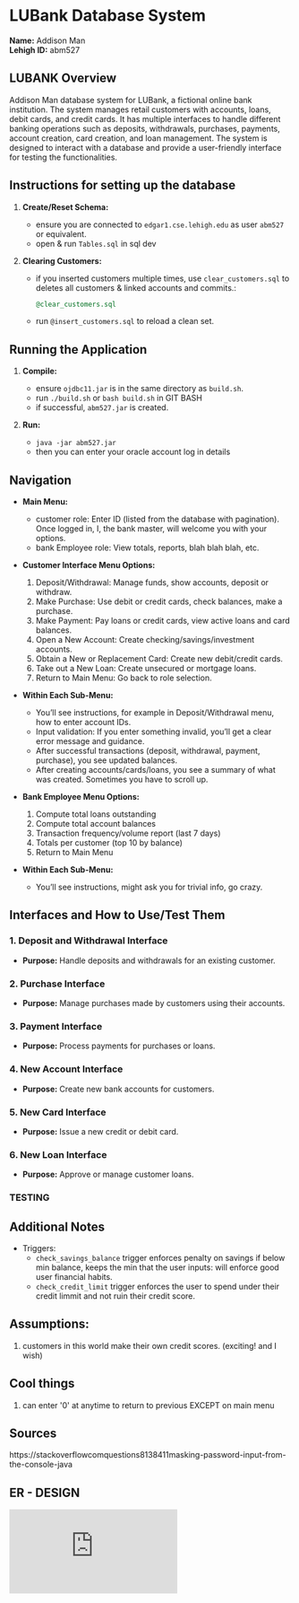 # LUBank Database System

**Name:** Addison Man  
**Lehigh ID:** abm527 

## LUBANK Overview
Addison Man database system for LUBank, a fictional online bank institution. The system manages retail customers with accounts, loans, debit cards, and credit cards. It has multiple interfaces to handle different banking operations such as deposits, withdrawals, purchases, payments, account creation, card creation, and loan management. The system is designed to interact with a database and provide a user-friendly interface for testing the functionalities.

## Instructions for setting up the database
1. **Create/Reset Schema:**
   - ensure you are connected to `edgar1.cse.lehigh.edu` as user `abm527` or equivalent.
   - open & run `Tables.sql` in sql dev

3. **Clearing Customers:**
   - if you inserted customers multiple times, use `clear_customers.sql` to deletes all customers & linked accounts and commits.:
     ```sql
     @clear_customers.sql
     ```
   - run `@insert_customers.sql` to reload a clean set.

## Running the Application
1. **Compile:**
   - ensure `ojdbc11.jar` is in the same directory as `build.sh`.
   - run `./build.sh` or `bash build.sh` in GIT BASH
   - if successful, `abm527.jar` is created.

2. **Run:**
   - `java -jar abm527.jar`
   - then you can enter your oracle account log in details

## Navigation
- **Main Menu:**
  - customer role: Enter ID (listed from the database with pagination). Once logged in, I, the bank master, will welcome you with your options.
  - bank Employee role: View totals, reports, blah blah blah, etc.

- **Customer Interface Menu Options:**
  1. Deposit/Withdrawal: Manage funds, show accounts, deposit or withdraw.
  2. Make Purchase: Use debit or credit cards, check balances, make a purchase.
  3. Make Payment: Pay loans or credit cards, view active loans and card balances.
  4. Open a New Account: Create checking/savings/investment accounts.
  5. Obtain a New or Replacement Card: Create new debit/credit cards.
  6. Take out a New Loan: Create unsecured or mortgage loans.
  7. Return to Main Menu: Go back to role selection.

- **Within Each Sub-Menu:**
  - You’ll see instructions, for example in Deposit/Withdrawal menu, how to enter account IDs.
  - Input validation: If you enter something invalid, you’ll get a clear error message and guidance.
  - After successful transactions (deposit, withdrawal, payment, purchase), you see updated balances.
  - After creating accounts/cards/loans, you see a summary of what was created. Sometimes you have to scroll up.

- **Bank Employee Menu Options:**
  1. Compute total loans outstanding
  2. Compute total account balances
  3. Transaction frequency/volume report (last 7 days)
  4. Totals per customer (top 10 by balance)
  5. Return to Main Menu

- **Within Each Sub-Menu:**
  - You’ll see instructions, might ask you for trivial info, go crazy.

## **Interfaces and How to Use/Test Them**

### **1. Deposit and Withdrawal Interface**  
- **Purpose:** Handle deposits and withdrawals for an existing customer.  


### **2. Purchase Interface**  
- **Purpose:** Manage purchases made by customers using their accounts.  


### **3. Payment Interface**  
- **Purpose:** Process payments for purchases or loans.  


### **4. New Account Interface**  
- **Purpose:** Create new bank accounts for customers.  


### **5. New Card Interface**  
- **Purpose:** Issue a new credit or debit card.  


### **6. New Loan Interface**  
- **Purpose:** Approve or manage customer loans.  


### **TESTING**


## Additional Notes
- Triggers:
  - `check_savings_balance` trigger enforces penalty on savings if below min balance, keeps the min that the user inputs: will enforce good user financial habits.
  - `check_credit_limit` trigger enforces the user to spend under their credit limmit and not ruin their credit score.
  
## Assumptions:
1. customers in this world make their own credit scores. (exciting! and I wish)

## Cool things
1. can enter '0' at anytime to return to previous EXCEPT on main menu

## Sources
https://stackoverflowcomquestions8138411masking-password-input-from-the-console-java


## ER - DESIGN
![ABM527_ER_DESIGN](https://github.com/addison527/Bank_DatabaseSystem/blob/main/ABM527_ER_DESIGN.pdf?raw=true)
